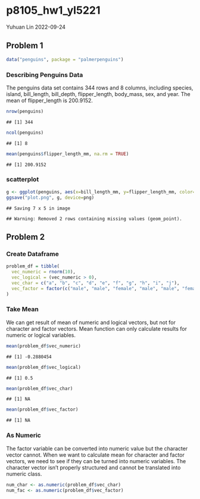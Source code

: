 p8105_hw1_yl5221
================
Yuhuan Lin
2022-09-24

## Problem 1

``` r
data("penguins", package = "palmerpenguins")
```

### Describing Penguins Data

The penguins data set contains 344 rows and 8 columns, including
species, island, bill_length, bill_depth, flipper_length, body_mass,
sex, and year. The mean of flipper_length is 200.9152.

``` r
nrow(penguins)
```

    ## [1] 344

``` r
ncol(penguins)
```

    ## [1] 8

``` r
mean(penguins$flipper_length_mm, na.rm = TRUE)
```

    ## [1] 200.9152

### scatterplot

``` r
g <- ggplot(penguins, aes(x=bill_length_mm, y=flipper_length_mm, color=species)) + geom_point()
ggsave("plot.png", g, device=png)
```

    ## Saving 7 x 5 in image

    ## Warning: Removed 2 rows containing missing values (geom_point).

## Problem 2

### Create Dataframe

``` r
problem_df = tibble(
  vec_numeric = rnorm(10),
  vec_logical = (vec_numeric > 0),
  vec_char = c("a", "b", "c", "d", "e", "f", "g", "h", "i", "j"),
  vec_factor = factor(c("male", "male", "female", "male", "male", "female", "female", "male", "female", "male"))
)
```

### Take Mean

We can get result of mean of numeric and logical vectors, but not for
character and factor vectors. Mean function can only calculate results
for numeric or logical variables.

``` r
mean(problem_df$vec_numeric)
```

    ## [1] -0.2880454

``` r
mean(problem_df$vec_logical)
```

    ## [1] 0.5

``` r
mean(problem_df$vec_char)
```

    ## [1] NA

``` r
mean(problem_df$vec_factor)
```

    ## [1] NA

### As Numeric

The factor variable can be converted into numeric value but the
character vector cannot. When we want to calculate mean for character
and factor vectors, we need to see if they can be turned into numeric
variables. The character vector isn’t properly structured and cannot be
translated into numeric class.

``` r
num_char <- as.numeric(problem_df$vec_char)
num_fac <- as.numeric(problem_df$vec_factor)
```
